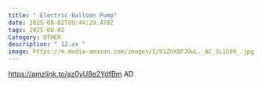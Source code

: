 ```yaml
---
title: " Electric Balloon Pump"
date: 2025-08-02T09:44:29.478Z
tags: 2025-08-02
Category: OTHER
description: " 12.xx "
image: https://m.media-amazon.com/images/I/81ZnXQPJOwL._AC_SL1500_.jpg
---
```

https://amzlink.to/az0yU8e2YdfBm
AD